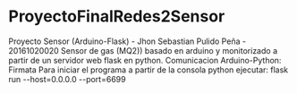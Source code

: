 # ProyectoFinalRedes2Sensor
 Proyecto Sensor (Arduino-Flask) - Jhon Sebastian Pulido Peña - 20161020020
 Sensor de gas (MQ2)) basado en arduino y monitorizado a partir de un servidor web flask en python.
 Comunicacion Arduino-Python: Firmata
 Para iniciar el programa a partir de la consola python ejecutar:
   flask run --host=0.0.0.0 --port=6699
   
